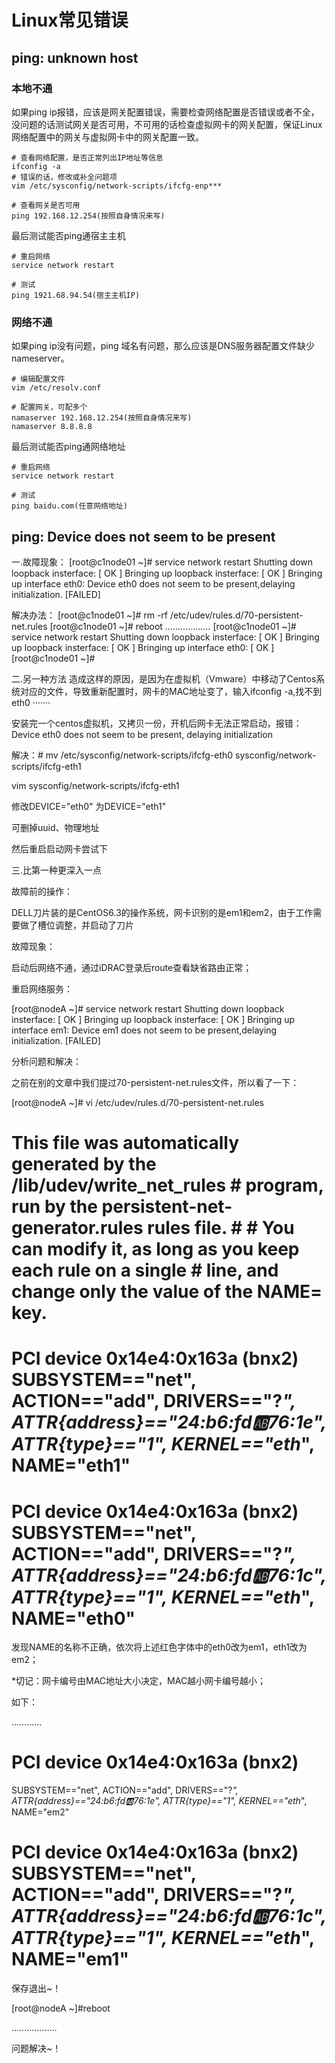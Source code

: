 # Linux常见错误

## ping: unknown host

### 本地不通

如果ping ip报错，应该是网关配置错误，需要检查网络配置是否错误或者不全，没问题的话测试网关是否可用，不可用的话检查虚拟网卡的网关配置，保证Linux网络配置中的网关与虚拟网卡中的网关配置一致。

```shell
# 查看网络配置，是否正常列出IP地址等信息
ifconfig -a
# 错误的话，修改或补全问题项
vim /etc/sysconfig/network-scripts/ifcfg-enp***

# 查看网关是否可用
ping 192.168.12.254(按照自身情况来写)
```

最后测试能否ping通宿主主机

```shell
# 重启网络
service network restart

# 测试
ping 1921.68.94.54(宿主主机IP)
```

### 网络不通

如果ping ip没有问题，ping 域名有问题，那么应该是DNS服务器配置文件缺少nameserver。

```shell
# 编辑配置文件
vim /etc/resolv.conf

# 配置网关，可配多个
namaserver 192.168.12.254(按照自身情况来写)
namaserver 8.8.8.8
```

最后测试能否ping通网络地址

```shell
# 重启网络
service network restart

# 测试
ping baidu.com(任意网络地址)
```

## ping: Device does not seem to be present

一.故障现象：
[root@c1node01 ~]# service network restart
Shutting down loopback insterface:                                                       [   OK  ]
Bringing up loopback insterface:                                                            [   OK  ]
Bringing up interface eth0:  Device eth0 does not seem to be present,delaying initialization.                    [FAILED]
 
解决办法：
[root@c1node01 ~]# rm -rf /etc/udev/rules.d/70-persistent-net.rules
[root@c1node01 ~]# reboot ………………
[root@c1node01 ~]# service network restart
Shutting down loopback insterface:                                                         [   OK   ]
Bringing up loopback insterface:                                                              [   OK   ]
Bringing up interface eth0:                                                                     [   OK   ]
[root@c1node01 ~]#
 
二.另一种方法
造成这样的原因，是因为在虚拟机（Vmware）中移动了Centos系统对应的文件，导致重新配置时，网卡的MAC地址变了，输入ifconfig -a,找不到eth0
·······
 
安装完一个centos虚拟机，又拷贝一份，开机后网卡无法正常启动，报错：Device eth0 does not seem to be present, 
delaying initialization

解决：# mv /etc/sysconfig/network-scripts/ifcfg-eth0 
sysconfig/network-scripts/ifcfg-eth1

vim 
sysconfig/network-scripts/ifcfg-eth1

修改DEVICE="eth0" 
为DEVICE="eth1"

可删掉uuid、物理地址

然后重启启动网卡尝试下
 
三.比第一种更深入一点
 
 
故障前的操作：

DELL刀片装的是CentOS6.3的操作系统，网卡识别的是em1和em2，由于工作需要做了槽位调整，并启动了刀片

 

故障现象：

启动后网络不通，通过iDRAC登录后route查看缺省路由正常；

重启网络服务：

[root@nodeA ~]# service network restart Shutting down loopback insterface: [ OK ] Bringing up loopback insterface: [ OK ] Bringing up interface em1: Device em1 does not seem to be present,delaying initialization. [FAILED]

 

分析问题和解决：

之前在别的文章中我们提过70-persistent-net.rules文件，所以看了一下：

[root@nodeA ~]# vi /etc/udev/rules.d/70-persistent-net.rules

# This file was automatically generated by the /lib/udev/write_net_rules # program, run by the persistent-net-generator.rules rules file. # # You can modify it, as long as you keep each rule on a single # line, and change only the value of the NAME= key.

# PCI device 0x14e4:0x163a (bnx2) SUBSYSTEM=="net", ACTION=="add", DRIVERS=="?*", ATTR{address}=="24:b6:fd:ab:76:1e", ATTR{type}=="1", KERNEL=="eth*", NAME="eth1"

# PCI device 0x14e4:0x163a (bnx2) SUBSYSTEM=="net", ACTION=="add", DRIVERS=="?*", ATTR{address}=="24:b6:fd:ab:76:1c", ATTR{type}=="1", KERNEL=="eth*", NAME="eth0"

发现NAME的名称不正确，依次将上述红色字体中的eth0改为em1，eth1改为em2；

*切记：网卡编号由MAC地址大小决定，MAC越小网卡编号越小；

如下：

…………

# PCI device 0x14e4:0x163a (bnx2)

SUBSYSTEM=="net", ACTION=="add", DRIVERS=="?*", ATTR{address}=="24:b6:fd:ab:76:1e", ATTR{type}=="1", KERNEL=="eth*", NAME="em2"

# PCI device 0x14e4:0x163a (bnx2) SUBSYSTEM=="net", ACTION=="add", DRIVERS=="?*", ATTR{address}=="24:b6:fd:ab:76:1c", ATTR{type}=="1", KERNEL=="eth*", NAME="em1"

保存退出~！

[root@nodeA ~]#reboot

………………

问题解决~！